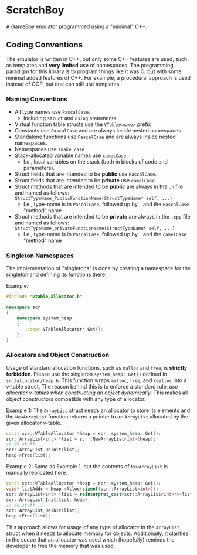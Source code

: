 # ScratchBoy

A GameBoy emulator programmed using a "minimal" C++.

## Coding Conventions

The emulator is written in C++, but only some C++ features are used, such as templates and **very limited** use of namespaces. The programming paradigm for this library is to program things like it was C, but with some minimal added features of C++. For example, a procedural approach is used instead of OOP, but one can still use templates. 

### Naming Conventions

- All type names use `PascalCase`.
  - Including `struct` and `using` statements.
- Virtual function table structs use the `VTable<name>` prefix
- Constants use `PascalCase` and are always inside nested namespaces.
- Standalone functions use `PascalCase` and are always inside nested namespaces.
- Namespaces use `snake_case`
- Stack-allocated variable names use `camelCase`.
  - I.e., local variables on the stack (both in blocks of code and parameters).
- Struct fields that are intended to be **public** use `PascalCase`.
- Struct fields that are intended to be **private** use `camelCase`.
- Struct methods that are intended to be **public** are always in the `.h` file and named as follows: `StructTypeName_PublicFunctionName(StructTypeName* self, ...)`
  - I.e., type-name is in `PascalCase`, followed up by `_` and the `PascalCase` "method" name
- Struct methods that are intended to be **private** are always in the `.cpp` file and named as follows: `StructTypeName_privateFunctionName(StructTypeName* self, ...)`
  - I.e., type-name is in `PascalCase`, followed up by `_` and the `camelCase` "method" name

### Singleton Namespaces

The implementation of "singletons" is done by creating a namespace for the singleton and defining its functions there.

Example:

```cpp
#include "vtable_allocator.h"

namespace scr
{
    namespace system_heap
    {
        const VTableAllocator* Get();
    }
}
```

### Allocators and Object Construction

Usage of standard allocation functions, such as `malloc` and `free`, is **strictly forbidden**. Please use the singleton `system_heap::Get()` defined in `src/allocator/heap.h`. This function wraps `malloc`, `free`, and `realloc` into a v-table struct. The reason behind this is to enforce a standard rule: *use allocator v-tables when constructing an object dynamically*. This makes all object constructors compatible with any type of allocator. 

Example 1: The `ArrayList` struct needs an allocator to store its elements and the `NewArrayList` function returns a pointer to an `ArrayList` allocated by the given allocator v-table.

```cpp
const scr::VTableAllocator *heap = scr::system_heap::Get();
scr::ArrayList<int> *list = scr::NewArrayList<int>(heap);
// do stuff...
scr::ArrayList_DeInit(list);
heap->Free(list);
```

Example 2: Same as Example 1, but the contents of `NewArrayList` is manually replicated here.

```cpp
const scr::VTableAllocator *heap = scr::system_heap::Get();
void* listAddr = heap->Alloc(sizeof(scr::ArrayList<int>));
scr::ArrayList<int> *list = reinterpret_cast<scr::ArrayList<int>*>(listAddr);
scr::ArrayList_Init(list, heap);
// do stuff...
scr::ArrayList_DeInit(list);
heap->Free(list);
```

This approach allows for usage of any type of allocator in the `ArrayList` struct when it needs to allocate memory for objects. Additionally, it clarifies in the scope that an allocator was used which (hopefully) reminds the developer to free the memory that was used.
